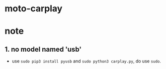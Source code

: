 # moto-carplay




# note 
## 1. no model named 'usb'
* use `sudo pip3 install pyusb` and `sudo python3 carplay.py`, do use `sudo`.
